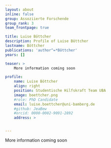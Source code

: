 ```yaml
---
layout: about
inline: false
group: Assoziierte Forschende
group_rank: 3
team_frontpage: true

title: Luise Böttcher
description: Profile of Luise Böttcher
lastname: Böttcher
publications: 'author^=*Böttcher'
years: []

teaser: >
    More information coming soon

profile:
    name: Luise Böttcher
    align: right
    position: Studentische Hilfskraft Team UBA
    image: boettcher.png
    #role: PhD Candidate
    email: luise.boettcher@uni-bamberg.de
    #github: JeaBew
    #orcid: 0000-0002-9091-2892
    address: >


---
```


More information coming soon
